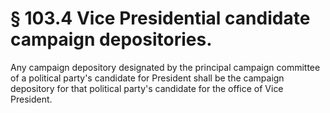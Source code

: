 # § 103.4   Vice Presidential candidate campaign depositories.

Any campaign depository designated by the principal campaign committee of a political party's candidate for President shall be the campaign depository for that political party's candidate for the office of Vice President.




